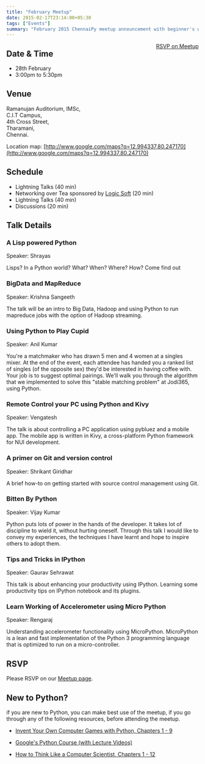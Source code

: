 ```yaml
---
title: "February Meetup"
date: 2015-02-17T23:14:00+05:30
tags: ["Events"]
summary: "February 2015 ChennaiPy meetup announcement with beginner's workshop."
---
```


<a style="float:right;" class="pure-button"
href="http://www.meetup.com/Chennaipy/events/220291569/"><i class="fa
fa-check-square-o"></i> RSVP on Meetup</a>

## Date & Time

  * 28th February
  * 3:00pm to 5:30pm

## Venue

Ramanujan Auditorium, IMSc,  
C.I.T Campus,  
4th Cross Street,  
Tharamani,  
Chennai.  

Location map:
[http://www.google.com/maps?q=12.994337,80.247170](http://www.google.com/maps?q=12.994337,80.247170)

## Schedule

  * Lightning Talks (40 min)
  * Networking over Tea sponsored by [Logic Soft](http://logicsoft.co.in) 
  (20 min)
  * Lightning Talks (40 min)
  * Discussions (20 min)

## Talk Details

### A Lisp powered Python 

Speaker: Shrayas 

Lisps? In a Python world? What? When? Where? How? Come find out 

### BigData and MapReduce

Speaker: Krishna Sangeeth 

The talk will be an intro to Big Data, Hadoop and using Python to run mapreduce
jobs with the option of Hadoop streaming.

### Using Python to Play Cupid

Speaker: Anil Kumar

You're a matchmaker who has drawn 5 men and 4 women at a singles mixer. At the
end of the event, each attendee has handed you a ranked list of singles (of the
opposite sex) they'd be interested in having coffee with. Your job is to
suggest optimal pairings. We'll walk you through the algorithm that we
implemented to solve this "stable matching problem" at Jodi365, using Python.

### Remote Control your PC using Python and Kivy

Speaker: Vengatesh

The talk is about controlling a PC application using pybluez and a mobile app.
The mobile app is written in Kivy, a cross-platform Python framework for NUI
development.

### A primer on Git and version control

Speaker: Shrikant Giridhar 

A brief how-to on getting started with source control management using Git.

### Bitten By Python

Speaker: Vijay Kumar

Python puts lots of power in the hands of the developer. It takes lot of
discipline to wield it, without hurting oneself. Through this talk I would like
to convey my experiences, the techniques I have learnt and hope to inspire
others to adopt them.

### Tips and Tricks in IPython

Speaker: Gaurav Sehrawat 

This talk is about enhancing your productivity using IPython. Learning some
productivity tips on IPython notebook and its plugins.

### Learn Working of Accelerometer using Micro Python

Speaker: Rengaraj

Understanding accelerometer functionality using MicroPython.  MicroPython is a
lean and fast implementation of the Python 3 programming language that is
optimized to run on a micro-controller. 

## RSVP

Please RSVP on our [Meetup
page](http://www.meetup.com/Chennaipy/events/220291569/).

## New to Python?

if you are new to Python, you can make best use of the meetup, if you
go through any of the following resources, before attending the
meetup.

* [Invent Your Own Computer Games with Python, Chapters 1 - 9](
http://inventwithpython.com/chapters/)

* [Google's Python Course (with Lecture Videos)](
https://developers.google.com/edu/python/)

* [How to Think Like a Computer Scientist, Chapters 1 - 12](
http://www.greenteapress.com/thinkpython/)
